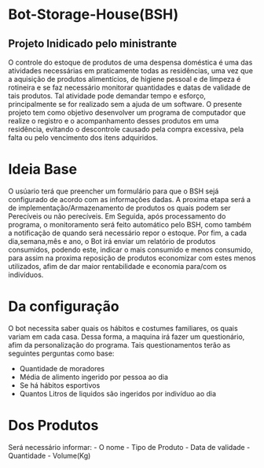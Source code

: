 # Bot-Storage-House(BSH)
## Projeto Inidicado pelo ministrante
  O controle do estoque de produtos de uma despensa doméstica é uma das atividades necessárias em praticamente todas
  as residências, uma vez que a aquisição de produtos alimentícios, de higiene pessoal e de limpeza é rotineira e se
  faz necessário monitorar quantidades e datas de validade de tais produtos. Tal atividade pode demandar tempo e esforço,
  principalmente se for realizado sem a ajuda de um software. O presente projeto tem como objetivo desenvolver um programa
  de computador que realize o registro e o acompanhamento desses produtos em uma residência, evitando o descontrole causado
  pela compra excessiva, pela falta ou pelo vencimento dos itens adquiridos.

# Ideia Base
  O usúario terá que preencher um formulário para que o BSH sejá configurado de acordo com as informações dadas.
  A proxima etapa será a de implementação/Armazenamento de produtos os quais podem ser Perecíveis ou não perecíveis.
  Em Seguida, após processamento do programa, o monitoramento será feito automático pelo BSH, como também a notificação
  de quando será necessário repor o estoque. Por fim, a cada dia,semana,mês e ano, o Bot irá enviar um relatório de produtos
  consumidos, podendo este, indicar o mais consumido e menos consumido, para assim na proxima reposição de produtos economizar
  com estes menos utilizados, afim de dar maior rentabilidade e economia para/com os indivíduos.

# Da configuração
  O bot necessita saber quais os hábitos e costumes familiares, os quais variam em cada casa.
  Dessa forma, a maquina irá fazer um questionário, afim da personalização do programa.
  Tais questionamentos terão as seguintes perguntas como base:
  - Quantidade de moradores
  - Média de alimento ingerido por pessoa ao dia
  - Se há hábitos esportivos
  - Quantos Litros de liquidos são ingeridos por indivíduo ao dia

# Dos Produtos
  Será necessário informar: 
      - O nome
      - Tipo de Produto
      - Data de validade
      - Quantidade
      - Volume(Kg)

  
